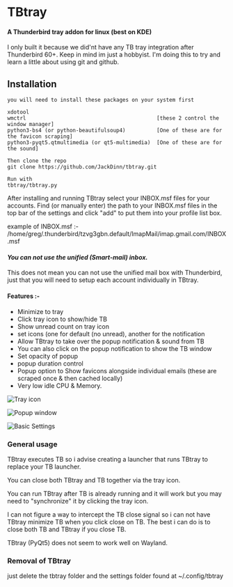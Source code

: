 # TBtray #

#### A Thunderbird tray addon for linux (best on KDE) ####

I only built it because we did'nt have any TB tray integration after Thunderbird 60+. 
Keep in mind im just a hobbyist. I'm doing this to try and learn a little about using git and github.


## Installation ##

    you will need to install these packages on your system first

    xdotool
    wmctrl                                          [these 2 control the window manager]
    python3-bs4 (or python-beautifulsoup4)          [One of these are for the favicon scraping] 
    python3-pyqt5.qtmultimedia (or qt5-multimedia)  [One of these are for the sound]
    
    Then clone the repo 
    git clone https://github.com/JackDinn/tbtray.git
    
    Run with
    tbtray/tbtray.py



After installing and running TBtray select your INBOX.msf files for your accounts. 
Find (or manually enter) the path to your INBOX.msf files in the top bar of the settings and click "add" to put them
into your profile list box.

example of INBOX.msf :-
/home/greg/.thunderbird/tzvg3gbn.default/ImapMail/imap.gmail.com/INBOX.msf


#### **_You can not use the unified (Smart-mail) inbox._** ####
This does not mean you can not use the unified mail box with Thunderbird, just that you will need to setup each account individually in TBtray.


#### Features :- ####

* Minimize to tray
* Click tray icon to show/hide TB
* Show unread count on tray icon
* set icons (one for default (no unread), another for the notification
* Allow TBtray to take over the popup notification & sound from TB
* You can also click on the popup notification to show the TB window
* Set opacity of popup
* popup duration control
* Popup option to Show favicons alongside individual emails (these are scraped once & then cached locally)
* Very low idle CPU & Memory.



![Tray icon](https://i.imgur.com/Kocpyo8.png)

![Popup window](https://i.imgur.com/0AnneUK.png)

![Basic Settings](https://i.imgur.com/mhlgPF7.png)


### General usage ###
TBtray executes TB so i advise creating a launcher that runs TBtray to replace your TB launcher.

You can close both TBtray and TB together via the tray icon.

You can run TBtray after TB is already running and it will work but you may need to "synchronize" it by clicking the tray icon.

I can not figure a way to intercept the TB close signal so i can not have TBtray minimize TB when you click close on TB. The best i can do is to close both TB and TBtray if you close TB.

TBtray (PyQt5) does not seem to work well on Wayland.


### Removal of TBtray ###
just delete the tbtray folder and the settings folder found at ~/.config/tbtray